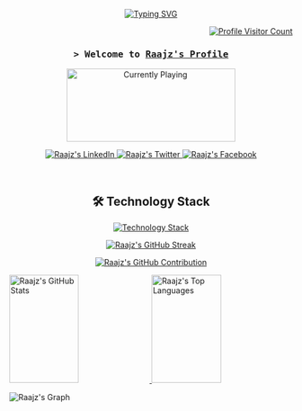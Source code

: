 <p align="center">
  <a href="https://github.com/raajz49">
    <img src="https://readme-typing-svg.herokuapp.com?font=Fira+Code&size=22&pause=1000&color=F75C7E&center=true&vCenter=true&width=440&lines=Software+Engineer;AI+Enthusiast;Open+Source+Contributor" alt="Typing SVG" />
  </a>
</p>

<p align="right">
  <a href="https://komarev.com/ghpvc/?username=raajz49&style=flat&color=F75C7E" target="_blank">
    <img src="https://komarev.com/ghpvc/?username=raajz49&label=Profile+Views&color=F75C7E" alt="Profile Visitor Count" />
  </a>
</p>

<div align="center">
  <h3><samp>&gt; Welcome to <b><a href="https://www.linkedin.com/in/rajkoirala/" target="_blank">Raajz's Profile</a></b></samp></h3>
</div>

<!-- Spotify Embed -->
<p align="center">
  <a href="https://www.youtube.com/watch?v=1y5A8u-kktA" target="_blank">
    <img src="https://raw.githubusercontent.com/trinib/spotify-github-profile/master/img/default.svg" height="130" width="300" alt="Currently Playing" />
  </a>
</p>

<!-- Social Links -->
<p align="center">
  <a href="https://www.linkedin.com/in/rajkoirala/" target="_blank">
    <img src="https://img.shields.io/badge/LinkedIn-0077B5?style=for-the-badge&logo=linkedin&logoColor=white" alt="Raajz's LinkedIn" />
  </a>
  <a href="https://twitter.com/raajz49" target="_blank">
    <img src="https://img.shields.io/badge/Twitter-1DA1F2?style=for-the-badge&logo=twitter&logoColor=white" alt="Raajz's Twitter" />
  </a>
  <a href="https://www.facebook.com/raajz49" target="_blank">
    <img src="https://img.shields.io/badge/Facebook-1877F2?style=for-the-badge&logo=facebook&logoColor=white" alt="Raajz's Facebook" />
  </a>
</p>
<br />

<h2 align="center">🛠️ Technology Stack</h2>
<p align="center">
  <a href="https://skillicons.dev">
    <img src="https://skillicons.dev/icons?i=nextjs,react,nodejs,express,mongodb,postgresql,redis,kafka,git,docker,aws,electron,typescript,prisma,selenium,workers,tailwind,vercel&perline=8" alt="Technology Stack" />
  </a>
</p>

<!-- GitHub Stats -->
<p align="center">
  <a href="https://github.com/raajz49">
    <img src="https://github-readme-streak-stats.herokuapp.com/?user=raajz49&theme=radical&border=F75C7E&background=0D1117" alt="Raajz's GitHub Streak" />
  </a>
</p>

<p align="center">
  <a href="https://github.com/raajz49">
    <img src="https://github-profile-summary-cards.vercel.app/api/cards/profile-details?username=raajz49&theme=radical" alt="Raajz's GitHub Contribution" />
  </a>
</p>

<a href="https://github.com/raajz49">
  <img alt="Raajz's GitHub Stats" src="https://denvercoder1-github-readme-stats.vercel.app/api?username=raajz49&show_icons=true&count_private=true&theme=react&border_color=F75C7E&bg_color=0D1117&title_color=F75C7E&icon_color=F8D866" height="192px" width="49.5%" />
  <img alt="Raajz's Top Languages" src="https://denvercoder1-github-readme-stats.vercel.app/api/top-langs/?username=raajz49&langs_count=8&layout=compact&theme=react&border_color=F75C7E&bg_color=0D1117&title_color=F75C7E&icon_color=F8D866" height="192px" width="49.5%" />
</a>
<br />

![Raajz's Graph](https://github-readme-activity-graph.vercel.app/graph?username=raajz49&custom_title=Raajz's%20GitHub%20Activity%20Graph&bg_color=0D1117&color=F75C7E&line=F75C7E&point=F75C7E&area_color=FFFFFF&title_color=FFFFFF&area=true)
